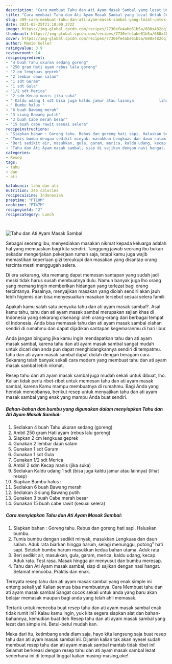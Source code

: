 ```yaml
---
description: "Cara membuat Tahu dan Ati Ayam Masak Sambal yang lezat Untuk Jualan"
title: "Cara membuat Tahu dan Ati Ayam Masak Sambal yang lezat Untuk Jualan"
slug: 309-cara-membuat-tahu-dan-ati-ayam-masak-sambal-yang-lezat-untuk-jualan
date: 2021-02-25T21:10:00.272Z
image: https://img-global.cpcdn.com/recipes/7730efe4abe61b5a/680x482cq70/tahu-dan-ati-ayam-masak-sambal-foto-resep-utama.jpg
thumbnail: https://img-global.cpcdn.com/recipes/7730efe4abe61b5a/680x482cq70/tahu-dan-ati-ayam-masak-sambal-foto-resep-utama.jpg
cover: https://img-global.cpcdn.com/recipes/7730efe4abe61b5a/680x482cq70/tahu-dan-ati-ayam-masak-sambal-foto-resep-utama.jpg
author: Mamie Keller
ratingvalue: 3.9
reviewcount: 14
recipeingredient:
- "4 buah Tahu ukuran sedang goreng"
- "250 gram Hati ayam rebus lalu goreng"
- "2 cm lengkuas geprek"
- "2 lembar daun salam"
- "1 sdt Garam"
- "1 sdt Gula"
- "1/2 sdt Merica"
- "2 sdm Kecap manis jika suka"
- " Kaldu udang 1 sdt bisa juga kaldu jamur atau lainnya           lihat resep"
- " Bumbu halus "
- "6 buah Bawang merah"
- "3 siung Bawang putih"
- "3 buah Cabe merah besar"
- "15 buah cabe rawit sesuai selera"
recipeinstructions:
- "Siapkan bahan : Goreng tahu. Rebus dan goreng hati sapi. Haluskan bumbu."
- "Tumis bumbu dengan sedikit minyak, masukkan Lengkuas dan daun salam. Aduk rata biarkan hingga harum, selagi menunggu, potong² hati sapi. Setelah bumbu harum masukkan kedua bahan utama. Aduk rata."
- "Beri sedikit air, masukkan, gula, garam, merica, kaldu udang, kecap. Aduk rata. Test rasa. Masak hingga air menyusut dan bumbu meresap."
- "Tahu dan Ati Ayam masak sambal, siap di sajikan dengan nasi hangat. Selamat mencoba. Praktis dan enak."
categories:
- Resep
tags:
- tahu
- dan
- ati

katakunci: tahu dan ati 
nutrition: 246 calories
recipecuisine: Indonesian
preptime: "PT10M"
cooktime: "PT47M"
recipeyield: "2"
recipecategory: Lunch

---
```



![Tahu dan Ati Ayam Masak Sambal](https://img-global.cpcdn.com/recipes/7730efe4abe61b5a/680x482cq70/tahu-dan-ati-ayam-masak-sambal-foto-resep-utama.jpg)

Sebagai seorang ibu, menyediakan masakan nikmat kepada keluarga adalah hal yang memuaskan bagi kita sendiri. Tanggung jawab seorang ibu bukan sekadar mengerjakan pekerjaan rumah saja, tetapi kamu juga wajib memastikan keperluan gizi tercukupi dan masakan yang disantap orang tercinta mesti menggugah selera.

Di era  sekarang, kita memang dapat memesan santapan yang sudah jadi meski tidak harus susah membuatnya dulu. Namun banyak juga lho orang yang memang ingin memberikan hidangan yang terlezat bagi orang tercintanya. Pasalnya, menyajikan masakan yang diolah sendiri akan jauh lebih higienis dan bisa menyesuaikan masakan tersebut sesuai selera famili. 



Apakah kamu salah satu penyuka tahu dan ati ayam masak sambal?. Asal kamu tahu, tahu dan ati ayam masak sambal merupakan sajian khas di Indonesia yang sekarang disenangi oleh orang-orang dari berbagai tempat di Indonesia. Anda bisa memasak tahu dan ati ayam masak sambal olahan sendiri di rumahmu dan dapat dijadikan santapan kegemaranmu di hari libur.

Anda jangan bingung jika kamu ingin mendapatkan tahu dan ati ayam masak sambal, karena tahu dan ati ayam masak sambal sangat mudah untuk dicari dan anda pun dapat menghidangkannya sendiri di tempatmu. tahu dan ati ayam masak sambal dapat diolah dengan beragam cara. Sekarang telah banyak sekali cara modern yang membuat tahu dan ati ayam masak sambal lebih nikmat.

Resep tahu dan ati ayam masak sambal juga mudah sekali untuk dibuat, lho. Kalian tidak perlu ribet-ribet untuk memesan tahu dan ati ayam masak sambal, karena Kamu mampu membuatnya di rumahmu. Bagi Anda yang hendak mencobanya, berikut resep untuk menyajikan tahu dan ati ayam masak sambal yang enak yang mampu Anda buat sendiri.

<!--inarticleads1-->

##### Bahan-bahan dan bumbu yang digunakan dalam menyiapkan Tahu dan Ati Ayam Masak Sambal:

1. Sediakan 4 buah Tahu ukuran sedang (goreng)
1. Ambil 250 gram Hati ayam (rebus lalu goreng)
1. Siapkan 2 cm lengkuas geprek
1. Gunakan 2 lembar daun salam
1. Gunakan 1 sdt Garam
1. Gunakan 1 sdt Gula
1. Gunakan 1/2 sdt Merica
1. Ambil 2 sdm Kecap manis (jika suka)
1. Sediakan  Kaldu udang 1 sdt (bisa juga kaldu jamur atau lainnya)           (lihat resep)
1. Siapkan  Bumbu halus :
1. Sediakan 6 buah Bawang merah
1. Sediakan 3 siung Bawang putih
1. Gunakan 3 buah Cabe merah besar
1. Gunakan 15 buah cabe rawit (sesuai selera)




<!--inarticleads2-->

##### Cara menyiapkan Tahu dan Ati Ayam Masak Sambal:

1. Siapkan bahan : Goreng tahu. Rebus dan goreng hati sapi. Haluskan bumbu.
1. Tumis bumbu dengan sedikit minyak, masukkan Lengkuas dan daun salam. Aduk rata biarkan hingga harum, selagi menunggu, potong² hati sapi. Setelah bumbu harum masukkan kedua bahan utama. Aduk rata.
1. Beri sedikit air, masukkan, gula, garam, merica, kaldu udang, kecap. Aduk rata. Test rasa. Masak hingga air menyusut dan bumbu meresap.
1. Tahu dan Ati Ayam masak sambal, siap di sajikan dengan nasi hangat. Selamat mencoba. Praktis dan enak.




Ternyata resep tahu dan ati ayam masak sambal yang enak simple ini enteng sekali ya! Kalian semua bisa membuatnya. Cara Membuat tahu dan ati ayam masak sambal Sangat cocok sekali untuk anda yang baru akan belajar memasak maupun bagi anda yang telah ahli memasak.

Tertarik untuk mencoba buat resep tahu dan ati ayam masak sambal enak tidak rumit ini? Kalau kamu ingin, yuk kita segera siapkan alat dan bahan-bahannya, kemudian buat deh Resep tahu dan ati ayam masak sambal yang lezat dan simple ini. Betul-betul mudah kan. 

Maka dari itu, ketimbang anda diam saja, hayo kita langsung saja buat resep tahu dan ati ayam masak sambal ini. Dijamin kalian tak akan nyesel sudah membuat resep tahu dan ati ayam masak sambal mantab tidak ribet ini! Selamat berkreasi dengan resep tahu dan ati ayam masak sambal lezat sederhana ini di tempat tinggal kalian masing-masing,oke!.

